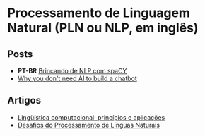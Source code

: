 # Processamento de Linguagem Natural (PLN ou NLP, em inglês)


<h2 id="conceitos">Posts</h2>

* **PT-BR** [Brincando de NLP com spaCY](http://leportella.com/pt-br/2017/11/30/brincando-de-nlp-com-spacy.html)
* [Why you don't need AI to build a chatbot](https://hackernoon.com/why-you-dont-need-ai-to-build-a-chatbot-fe8577f248f8)

<h2 id="conceitos">Artigos</h2>

* [Lingüística computacional: princípios e aplicações](http://www.inf.pucrs.br/linatural/Recursos/jaia-2001.pdf)
* [Desafios do Processamento de Línguas Naturais](http://www.inf.pucrs.br/linatural/Recursos/Desafios.pdf)
